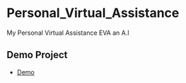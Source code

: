 # Personal_Virtual_Assistance
My Personal Virtual Assistance EVA an A.I

## Demo Project

 - [Demo](https://www.linkedin.com/feed/update/urn:li:activity:7159741301846884352/?originTrackingId=8Oo%2F3LnkR7WDx4G4Im%2BosQ%3D%3D)
